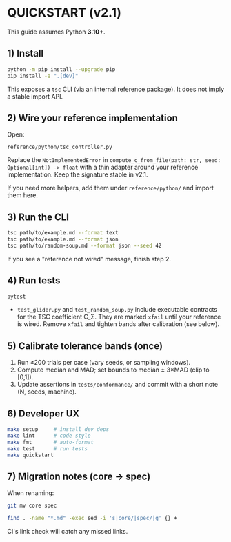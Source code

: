 # QUICKSTART (v2.1)

This guide assumes Python **3.10+**.

## 1) Install

```bash
python -m pip install --upgrade pip
pip install -e ".[dev]"
```

This exposes a `tsc` CLI (via an internal reference package). It does not imply a stable import API.

## 2) Wire your reference implementation

Open:

```
reference/python/tsc_controller.py
```

Replace the `NotImplementedError` in `compute_c_from_file(path: str, seed: Optional[int]) -> float`
with a thin adapter around your reference implementation. Keep the signature stable in v2.1.

If you need more helpers, add them under `reference/python/` and import them here.

## 3) Run the CLI

```bash
tsc path/to/example.md --format text
tsc path/to/example.md --format json
tsc path/to/random-soup.md --format json --seed 42
```

If you see a "reference not wired" message, finish step 2.

## 4) Run tests

```bash
pytest
```

- `test_glider.py` and `test_random_soup.py` include executable contracts for the TSC
  coefficient C_Σ. They are marked `xfail` until your reference is wired. Remove `xfail`
  and tighten bands after calibration (see below).

## 5) Calibrate tolerance bands (once)

1. Run ≥200 trials per case (vary seeds, or sampling windows).
1. Compute median and MAD; set bounds to median ± 3×MAD (clip to [0,1]).
1. Update assertions in `tests/conformance/` and commit with a short note (N, seeds, machine).

## 6) Developer UX

```bash
make setup     # install dev deps
make lint      # code style
make fmt       # auto-format
make test      # run tests
make quickstart
```

## 7) Migration notes (core → spec)

When renaming:

```bash
git mv core spec

find . -name "*.md" -exec sed -i 's|core/|spec/|g' {} +
```

CI's link check will catch any missed links.
